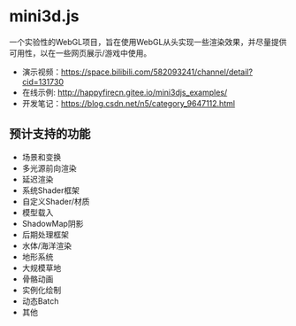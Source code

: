 # mini3d.js
一个实验性的WebGL项目，旨在使用WebGL从头实现一些渲染效果，并尽量提供可用性，以在一些网页展示/游戏中使用。

* 演示视频：https://space.bilibili.com/582093241/channel/detail?cid=131730
* 在线示例: http://happyfirecn.gitee.io/mini3djs_examples/
* 开发笔记：https://blog.csdn.net/n5/category_9647112.html

## 预计支持的功能
* 场景和变换
* 多光源前向渲染
* 延迟渲染
* 系统Shader框架
* 自定义Shader/材质
* 模型载入
* ShadowMap阴影
* 后期处理框架
* 水体/海洋渲染
* 地形系统
* 大规模草地
* 骨骼动画
* 实例化绘制
* 动态Batch
* 其他







